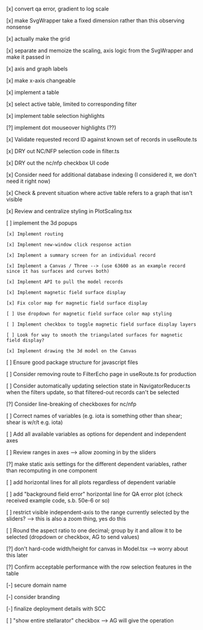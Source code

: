 [x] convert qa error, gradient to log scale

[x] make SvgWrapper take a fixed dimension rather than this observing nonsense

[x] actually make the grid

[x] separate and memoize the scaling, axis logic from the SvgWrapper and make it passed in

[x] axis and graph labels

[x] make x-axis changeable

[x] implement a table

[x] select active table, limited to corresponding filter

[x] implement table selection highlights

[?] implement dot mouseover highlights (??)

[x] Validate requested record ID against known set of records in useRoute.ts

[x] DRY out NC/NFP selection code in filter.ts

[x] DRY out the nc/nfp checkbox UI code

[x] Consider need for additional database indexing (I considered it, we don't need it right now)

[x] Check & prevent situation where active table refers to a graph that isn't visible

[x] Review and centralize styling in PlotScaling.tsx

[ ] implement the 3d popups

    [x] Implement routing

    [x] Implement new-window click response action

    [x] Implement a summary screen for an individual record

    [x] Implement a Canvas / Three --> (use 63600 as an example record since it has surfaces and curves both)

    [x] Implement API to pull the model records

    [x] Implement magnetic field surface display

    [x] Fix color map for magnetic field surface display
    
    [ ] Use dropdown for magnetic field surface color map styling

    [ ] Implement checkbox to toggle magnetic field surface display layers

    [ ] Look for way to smooth the triangulated surfaces for magnetic field display?

    [x] Implement drawing the 3d model on the Canvas

[ ] Ensure good package structure for javascript files

[ ] Consider removing route to FilterEcho page in useRoute.ts for production

[ ] Consider automatically updating selection state in NavigatorReducer.ts when the filters update, so that filtered-out records can't be selected

[?] Consider line-breaking of checkboxes for nc/nfp

[ ] Correct names of variables (e.g. iota is something other than shear; shear is w/r/t e.g. iota)

[ ] Add all available variables as options for dependent and independent axes

[ ] Review ranges in axes --> allow zooming in by the sliders

[?] make static axis settings for the different dependent variables, rather than recomputing in one component

[ ] add horizontal lines for all plots regardless of dependent variable

[ ] add "background field error" horizontal line for QA error plot (check received example code, s.b. 50e-6 or so)

[ ] restrict visible independent-axis to the range currently selected by the sliders? --> this is also a zoom thing, yes do this

[ ] Round the aspect ratio to one decimal; group by it and allow it to be selected (dropdown or checkbox, AG to send values)

[?] don't hard-code width/height for canvas in Model.tsx --> worry about this later

[?] Confirm acceptable performance with the row selection features in the table

[-] secure domain name

[-] consider branding

[-] finalize deployment details with SCC

[ ] "show entire stellarator" checkbox --> AG will give the operation

